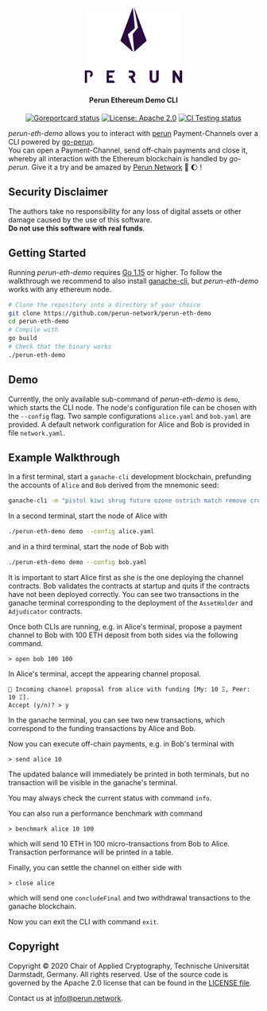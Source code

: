<h1 align="center"><br>
    <a href="https://perun.network/"><img src=".assets/logo.png" alt="Perun" width="196"></a>
<br></h1>

<h4 align="center">Perun Ethereum Demo CLI</h4>

<p align="center">
  <a href="https://goreportcard.com/report/github.com/perun-network/perun-eth-demo"><img src="https://goreportcard.com/badge/github.com/perun-network/perun-eth-demo" alt="Goreportcard status"></a>
  <a href="LICENSE"><img src="https://img.shields.io/badge/License-Apache%202.0-blue.svg" alt="License: Apache 2.0"></a>
  <a href="https://github.com/perun-network/perun-eth-demo/actions"><img src="https://github.com/perun-network/perun-eth-demo/workflows/Testing/badge.svg" alt="CI Testing status"></a>
</p>

_perun-eth-demo_ allows you to interact with [perun](https://perun.network/) Payment-Channels over a CLI powered by [go-perun](https://github.com/perun-network/go-perun).  
You can open a Payment-Channel, send off-chain payments and close it, whereby all interaction with the Ethereum blockchain is handled by _go-perun_. Give it a try and be amazed by [Perun Network](https://perun.network/) :rocket: :moon: !

## Security Disclaimer
The authors take no responsibility for any loss of digital assets or other damage caused by the use of this software.  
**Do not use this software with real funds**.

## Getting Started

Running _perun-eth-demo_ requires [Go 1.15](https://golang.org) or higher. To follow the walkthrough we recommend to also install [ganache-cli](https://github.com/trufflesuite/ganache-cli), but _perun-eth-demo_ works with any ethereum node.
```sh
# Clone the repository into a directory of your choice
git clone https://github.com/perun-network/perun-eth-demo
cd perun-eth-demo
# Compile with
go build
# Check that the binary works
./perun-eth-demo
```

## Demo

Currently, the only available sub-command of _perun-eth-demo_ is `demo`, which starts the CLI node. The node's
configuration file can be chosen with the `--config` flag. Two sample
configurations `alice.yaml` and `bob.yaml` are provided. A default network
configuration for Alice and Bob is provided in file `network.yaml`.

## Example Walkthrough
In a first terminal, start a `ganache-cli` development blockchain, prefunding
the accounts of `Alice` and `Bob` derived from the mnemonic seed:
```sh
ganache-cli -m "pistol kiwi shrug future ozone ostrich match remove crucial oblige cream critic" --block-time 5
```

In a second terminal, start the node of Alice with
```sh
./perun-eth-demo demo --config alice.yaml
```
and in a third terminal, start the node of Bob with
```sh
./perun-eth-demo demo --config bob.yaml
```
It is important to start Alice first as she is the one deploying the channel contracts.
Bob validates the contracts at startup and quits if the contracts have not been deployed correctly.
You can see two transactions in the ganache terminal corresponding to the
deployment of the `AssetHolder` and `Adjudicator` contracts.

Once both CLIs are running, e.g. in Alice's terminal, propose a payment channel
to Bob with 100 ETH deposit from both sides via the following command.
```
> open bob 100 100
```
In Alice's terminal, accept the appearing channel proposal.
```
🔁 Incoming channel proposal from alice with funding [My: 10 Ξ, Peer: 10 Ξ].
Accept (y/n)? > y
```
In the ganache terminal, you can see two new transactions, which correspond to
the funding transactions by Alice and Bob.

Now you can execute off-chain payments, e.g. in Bob's terminal with
```
> send alice 10
```
The updated balance will immediately be printed in both terminals, but no
transaction will be visible in the ganache's terminal.

You may always check the current status with command `info`.

You can also run a performance benchmark with command
```
> benchmark alice 10 100
```
which will send 10 ETH in 100 micro-transactions from Bob to Alice. Transaction performance will be printed in a table.

Finally, you can settle the channel on either side with
```
> close alice
```
which will send one `concludeFinal` and two withdrawal transactions to the
ganache blockchain.

Now you can exit the CLI with command `exit`.

## Copyright

Copyright &copy; 2020 Chair of Applied Cryptography, Technische Universität Darmstadt, Germany.
All rights reserved.
Use of the source code is governed by the Apache 2.0 license that can be found in the [LICENSE file](LICENSE).

Contact us at [info@perun.network](mailto:info@perun.network).
